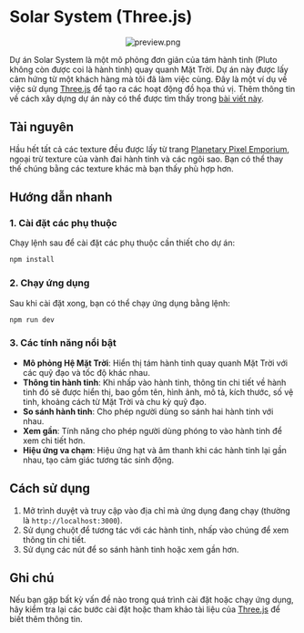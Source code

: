 # Solar System (Three.js)

<p align="center">
   <img src="./public/preview.png" alt="preview.png" />
</p>

Dự án Solar System là một mô phỏng đơn giản của tám hành tinh (Pluto không còn được coi là hành tinh) quay quanh Mặt Trời. Dự án này được lấy cảm hứng từ một khách hàng mà tôi đã làm việc cùng. Đây là một ví dụ về việc sử dụng [Three.js](https://threejs.org/) để tạo ra các hoạt động đồ họa thú vị. Thêm thông tin về cách xây dựng dự án này có thể được tìm thấy trong [bài viết này](https://dev.to/cookiemonsterdev/solar-system-with-threejs-3fe0).

## Tài nguyên

Hầu hết tất cả các texture đều được lấy từ trang [Planetary Pixel Emporium](https://planetpixelemporium.com/index.php), ngoại trừ texture của vành đai hành tinh và các ngôi sao. Bạn có thể thay thế chúng bằng các texture khác mà bạn thấy phù hợp hơn.

## Hướng dẫn nhanh

### 1. Cài đặt các phụ thuộc

Chạy lệnh sau để cài đặt các phụ thuộc cần thiết cho dự án:

```sh
npm install
```

### 2. Chạy ứng dụng

Sau khi cài đặt xong, bạn có thể chạy ứng dụng bằng lệnh:

```sh
npm run dev
```

### 3. Các tính năng nổi bật

- **Mô phỏng Hệ Mặt Trời**: Hiển thị tám hành tinh quay quanh Mặt Trời với các quỹ đạo và tốc độ khác nhau.
- **Thông tin hành tinh**: Khi nhấp vào hành tinh, thông tin chi tiết về hành tinh đó sẽ được hiển thị, bao gồm tên, hình ảnh, mô tả, kích thước, số vệ tinh, khoảng cách từ Mặt Trời và chu kỳ quỹ đạo.
- **So sánh hành tinh**: Cho phép người dùng so sánh hai hành tinh với nhau.
- **Xem gần**: Tính năng cho phép người dùng phóng to vào hành tinh để xem chi tiết hơn.
- **Hiệu ứng va chạm**: Hiệu ứng hạt và âm thanh khi các hành tinh lại gần nhau, tạo cảm giác tương tác sinh động.

## Cách sử dụng

1. Mở trình duyệt và truy cập vào địa chỉ mà ứng dụng đang chạy (thường là `http://localhost:3000`).
2. Sử dụng chuột để tương tác với các hành tinh, nhấp vào chúng để xem thông tin chi tiết.
3. Sử dụng các nút để so sánh hành tinh hoặc xem gần hơn.

## Ghi chú

Nếu bạn gặp bất kỳ vấn đề nào trong quá trình cài đặt hoặc chạy ứng dụng, hãy kiểm tra lại các bước cài đặt hoặc tham khảo tài liệu của [Three.js](https://threejs.org/docs/index.html#manual/en/introduction/Introduction) để biết thêm thông tin.

